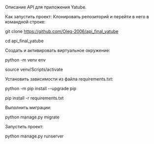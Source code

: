 Описание
API для приложения Yatube.

Как запустить проект:
Клонировать репозиторий и перейти в него в командной строке:

git clone https://github.com/Oleg-2006/api_final_yatube

cd api_final_yatube

Cоздать и активировать виртуальное окружение:

python -m venv env

source venv/Scripts/activate

Установить зависимости из файла requirements.txt:

python -m pip install --upgrade pip

pip install -r requirements.txt

Выполнить миграции:

python manage.py migrate

Запустить проект:

python manage.py runserver
